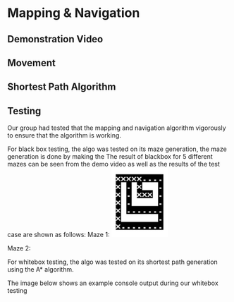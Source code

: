 # Mapping & Navigation

## Demonstration Video

## Movement
## Shortest Path Algorithm
## Testing
Our group had tested that the mapping and navigation algorithm vigorously to ensure that the algorithm is working.

For black box testing, the algo was tested on its maze generation, the maze generation is done by making the 
The result of blackbox for 5 different mazes can be seen from the demo video as well as the results of the test case are shown as follows:
Maze 1:
![test1 result](./assets/maze1.jpeg)

Maze 2:

For whitebox testing, the algo was tested on its shortest path generation using the A* algorithm.

The image below shows an example console output during our whitebox testing
